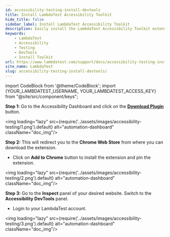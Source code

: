 ```yaml
---
id: accessibility-testing-install-devtools
title: Install LambdaTest Accessibility Toolkit
hide_title: false
sidebar_label: Install LambdaTest Accessibility Toolkit
description: Easily install the LambdaTest Accessibility Toolkit extension from the Chrome Web Store to improve website accessibility.
keywords:
    - LambdaTest
    - Accessibility
    - Testing
    - DevTools
    - Install Toolkit
url: https://www.lambdatest.com/support/docs/accessibility-testing-install-devtools/
site_name: LambdaTest
slug: accessibility-testing-install-devtools/
---
```


import CodeBlock from '@theme/CodeBlock';
import {YOUR_LAMBDATEST_USERNAME, YOUR_LAMBDATEST_ACCESS_KEY} from "@site/src/component/keys";

<script type="application/ld+json"
      dangerouslySetInnerHTML={{ __html: JSON.stringify({
       "@context": "https://schema.org",
        "@type": "BreadcrumbList",
        "itemListElement": [{
          "@type": "ListItem",
          "position": 1,
          "name": "Home",
          "item": "https://www.lambdatest.com"
        },{
          "@type": "ListItem",
          "position": 2,
          "name": "Support",
          "item": "https://www.lambdatest.com/support/docs/"
        },{
          "@type": "ListItem",
          "position": 3,
          "name": "What is Accessibility Testing",
          "item": "https://www.lambdatest.com/support/docs/accessibility-testing-install-devtools/"
        }]
      })
    }}
></script>
**Step 1:** Go to the Accessibility Dashboard and click on the [**Download Plugin**](https://chromewebstore.google.com/detail/lambdatest-accessibility/mmbbmjhbidfflcbiffppojapgonepmab) button.

<img loading="lazy" src={require('../assets/images/accessibility-testing/1.png').default} alt="automation-dashboard" className="doc_img"/>

**Step 2:** This will redirect you to the **Chrome Web Store** from where you can download the extension.

- Click on **Add to Chrome** button to install the extension and pin the extension.

<img loading="lazy" src={require('../assets/images/accessibility-testing/2.png').default} alt="automation-dashboard" className="doc_img"/>

**Step 3:** Go to the **Inspect** panel of your desired website. Switch to the **Accessibility DevTools** panel.

- Login to your LambdaTest account.

<img loading="lazy" src={require('../assets/images/accessibility-testing/3.png').default} alt="automation-dashboard" className="doc_img"/>